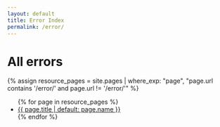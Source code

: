 ```yaml
---
layout: default
title: Error Index
permalink: /error/
---
```


# All errors

{% assign resource_pages = site.pages | where_exp: "page", "page.url contains '/error/' and page.url != '/error/'" %}

<ul>
  {% for page in resource_pages %}
    <li><a href="{{ page.url }}">{{ page.title | default: page.name }}</a></li>
  {% endfor %}
</ul>
